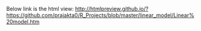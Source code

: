 Below link is the html view:
http://htmlpreview.github.io/?https://github.com/prajakta0/R_Projects/blob/master/linear_model/Linear%20model.htm
